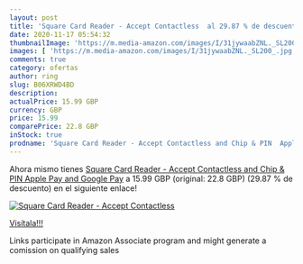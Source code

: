 ```yaml
---
layout: post
title: 'Square Card Reader - Accept Contactless  al 29.87 % de descuento'
date: 2020-11-17 05:54:32
thumbnailImage: 'https://m.media-amazon.com/images/I/31jywaabZNL._SL200_.jpg'
images: [ 'https://m.media-amazon.com/images/I/31jywaabZNL._SL200_.jpg' ]
comments: true
category: ofertas
author: ring
slug: B06XRWD4BD
description:
actualPrice: 15.99 GBP
currency: GBP
price: 15.99
comparePrice: 22.8 GBP
inStock: true
prodname: 'Square Card Reader - Accept Contactless and Chip & PIN  Apple Pay and Google Pay'
---
```


Ahora mismo tienes [Square Card Reader - Accept Contactless and Chip & PIN  Apple Pay and Google Pay](https://www.amazon.co.uk/dp/B06XRWD4BD/?tag=tolees0a-21) a 15.99 GBP (original: 22.8 GBP) (29.87 %  de descuento) en el siguiente enlace!

[![Square Card Reader - Accept Contactless ](https://m.media-amazon.com/images/I/31jywaabZNL._SL200_.jpg)](https://www.amazon.co.uk/dp/B06XRWD4BD/?tag=tolees0a-21)

[Visítala!!!](https://www.amazon.co.uk/dp/B06XRWD4BD/?tag=tolees0a-21)

Links participate in Amazon Associate program and might generate a comission on qualifying sales
